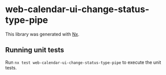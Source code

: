 # web-calendar-ui-change-status-type-pipe

This library was generated with [Nx](https://nx.dev).

## Running unit tests

Run `nx test web-calendar-ui-change-status-type-pipe` to execute the unit tests.
